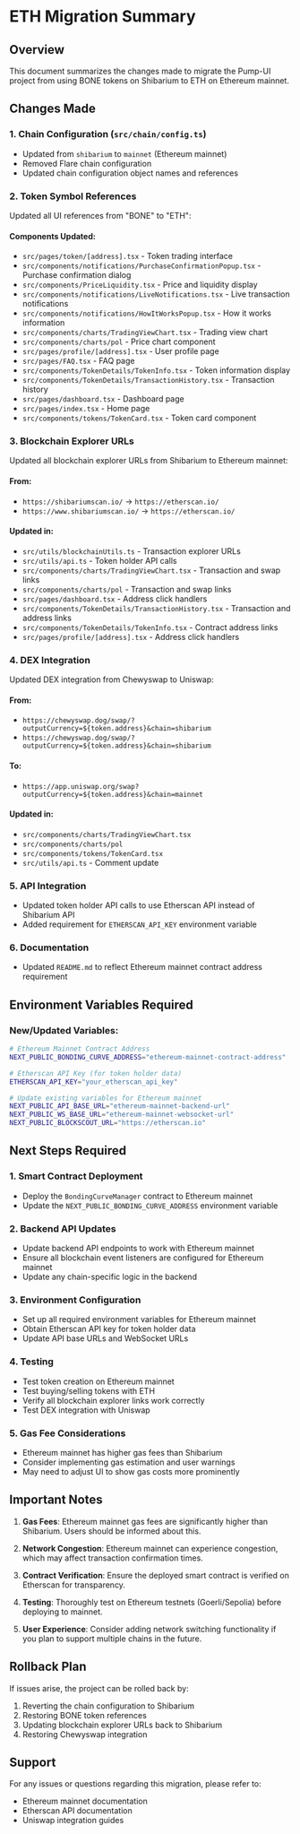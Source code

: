 # ETH Migration Summary

## Overview
This document summarizes the changes made to migrate the Pump-UI project from using BONE tokens on Shibarium to ETH on Ethereum mainnet.

## Changes Made

### 1. Chain Configuration (`src/chain/config.ts`)
- Updated from `shibarium` to `mainnet` (Ethereum mainnet)
- Removed Flare chain configuration
- Updated chain configuration object names and references

### 2. Token Symbol References
Updated all UI references from "BONE" to "ETH":

#### Components Updated:
- `src/pages/token/[address].tsx` - Token trading interface
- `src/components/notifications/PurchaseConfirmationPopup.tsx` - Purchase confirmation dialog
- `src/components/PriceLiquidity.tsx` - Price and liquidity display
- `src/components/notifications/LiveNotifications.tsx` - Live transaction notifications
- `src/components/notifications/HowItWorksPopup.tsx` - How it works information
- `src/components/charts/TradingViewChart.tsx` - Trading view chart
- `src/components/charts/pol` - Price chart component
- `src/pages/profile/[address].tsx` - User profile page
- `src/pages/FAQ.tsx` - FAQ page
- `src/components/TokenDetails/TokenInfo.tsx` - Token information display
- `src/components/TokenDetails/TransactionHistory.tsx` - Transaction history
- `src/pages/dashboard.tsx` - Dashboard page
- `src/pages/index.tsx` - Home page
- `src/components/tokens/TokenCard.tsx` - Token card component

### 3. Blockchain Explorer URLs
Updated all blockchain explorer URLs from Shibarium to Ethereum mainnet:

#### From:
- `https://shibariumscan.io/` → `https://etherscan.io/`
- `https://www.shibariumscan.io/` → `https://etherscan.io/`

#### Updated in:
- `src/utils/blockchainUtils.ts` - Transaction explorer URLs
- `src/utils/api.ts` - Token holder API calls
- `src/components/charts/TradingViewChart.tsx` - Transaction and swap links
- `src/components/charts/pol` - Transaction and swap links
- `src/pages/dashboard.tsx` - Address click handlers
- `src/components/TokenDetails/TransactionHistory.tsx` - Transaction and address links
- `src/components/TokenDetails/TokenInfo.tsx` - Contract address links
- `src/pages/profile/[address].tsx` - Address click handlers

### 4. DEX Integration
Updated DEX integration from Chewyswap to Uniswap:

#### From:
- `https://chewyswap.dog/swap/?outputCurrency=${token.address}&chain=shibarium`
- `https://chewyswap.dog/swap/?outputCurrency=${token.address}&chain=shibarium`

#### To:
- `https://app.uniswap.org/swap?outputCurrency=${token.address}&chain=mainnet`

#### Updated in:
- `src/components/charts/TradingViewChart.tsx`
- `src/components/charts/pol`
- `src/components/tokens/TokenCard.tsx`
- `src/utils/api.ts` - Comment update

### 5. API Integration
- Updated token holder API calls to use Etherscan API instead of Shibarium API
- Added requirement for `ETHERSCAN_API_KEY` environment variable

### 6. Documentation
- Updated `README.md` to reflect Ethereum mainnet contract address requirement

## Environment Variables Required

### New/Updated Variables:
```bash
# Ethereum Mainnet Contract Address
NEXT_PUBLIC_BONDING_CURVE_ADDRESS="ethereum-mainnet-contract-address"

# Etherscan API Key (for token holder data)
ETHERSCAN_API_KEY="your_etherscan_api_key"

# Update existing variables for Ethereum mainnet
NEXT_PUBLIC_API_BASE_URL="ethereum-mainnet-backend-url"
NEXT_PUBLIC_WS_BASE_URL="ethereum-mainnet-websocket-url"
NEXT_PUBLIC_BLOCKSCOUT_URL="https://etherscan.io"
```

## Next Steps Required

### 1. Smart Contract Deployment
- Deploy the `BondingCurveManager` contract to Ethereum mainnet
- Update the `NEXT_PUBLIC_BONDING_CURVE_ADDRESS` environment variable

### 2. Backend API Updates
- Update backend API endpoints to work with Ethereum mainnet
- Ensure all blockchain event listeners are configured for Ethereum mainnet
- Update any chain-specific logic in the backend

### 3. Environment Configuration
- Set up all required environment variables for Ethereum mainnet
- Obtain Etherscan API key for token holder data
- Update API base URLs and WebSocket URLs

### 4. Testing
- Test token creation on Ethereum mainnet
- Test buying/selling tokens with ETH
- Verify all blockchain explorer links work correctly
- Test DEX integration with Uniswap

### 5. Gas Fee Considerations
- Ethereum mainnet has higher gas fees than Shibarium
- Consider implementing gas estimation and user warnings
- May need to adjust UI to show gas costs more prominently

## Important Notes

1. **Gas Fees**: Ethereum mainnet gas fees are significantly higher than Shibarium. Users should be informed about this.

2. **Network Congestion**: Ethereum mainnet can experience congestion, which may affect transaction confirmation times.

3. **Contract Verification**: Ensure the deployed smart contract is verified on Etherscan for transparency.

4. **Testing**: Thoroughly test on Ethereum testnets (Goerli/Sepolia) before deploying to mainnet.

5. **User Experience**: Consider adding network switching functionality if you plan to support multiple chains in the future.

## Rollback Plan

If issues arise, the project can be rolled back by:
1. Reverting the chain configuration to Shibarium
2. Restoring BONE token references
3. Updating blockchain explorer URLs back to Shibarium
4. Restoring Chewyswap integration

## Support

For any issues or questions regarding this migration, please refer to:
- Ethereum mainnet documentation
- Etherscan API documentation
- Uniswap integration guides
